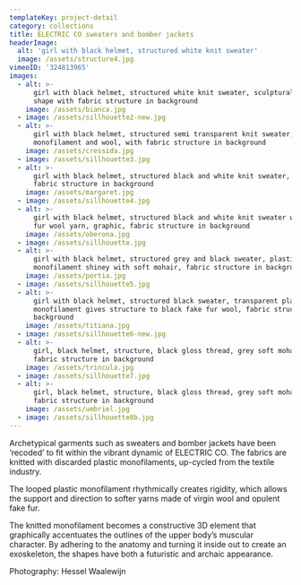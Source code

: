 ```yaml
---
templateKey: project-detail
category: collections
title: ELECTRIC CO sweaters and bomber jackets
headerImage:
  alt: 'girl with black helmet, structured white knit sweater'
  image: /assets/structure4.jpg
vimeoID: '324813965'
images:
  - alt: >-
      girl with black helmet, structured white knit sweater, sculptural body
      shape with fabric structure in background
    image: /assets/bianca.jpg
  - image: /assets/sillhouette2-new.jpg
  - alt: >-
      girl with black helmet, structured semi transparent knit sweater, plastic
      monofilament and wool, with fabric structure in background
    image: /assets/cressida.jpg
  - image: /assets/sillhouette3.jpg
  - alt: >-
      girl with black helmet, structured black and white knit sweater, graphic,
      fabric structure in background
    image: /assets/margaret.jpg
  - image: /assets/sillhouette4.jpg
  - alt: >-
      girl with black helmet, structured black and white knit sweater with fake
      fur wool yarn, graphic, fabric structure in background
    image: /assets/oberona.jpg
  - image: /assets/sillhouette.jpg
  - alt: >-
      girl with black helmet, structured grey and black sweater, plastic
      monofilament shiney with soft mohair, fabric structure in background
    image: /assets/portia.jpg
  - image: /assets/sillhouette5.jpg
  - alt: >-
      girl with black helmet, structured black sweater, transparent plastic
      monofilament gives structure to black fake fur wool, fabric structure in
      background
    image: /assets/titiana.jpg
  - image: /assets/sillhouette6-new.jpg
  - alt: >-
      girl, black helmet, structure, black gloss thread, grey soft mohair,
      fabric structure in background
    image: /assets/trincula.jpg
  - image: /assets/sillhouette7.jpg
  - alt: >-
      girl, black helmet, structure, black gloss thread, grey soft mohair,
      fabric structure in background
    image: /assets/umbriel.jpg
  - image: /assets/sillhouette8b.jpg
---
```

Archetypical garments such as sweaters and bomber jackets have been ‘recoded’ to fit within the vibrant dynamic of ELECTRIC CO. The fabrics are knitted with discarded plastic monofilaments, up-cycled from the textile industry.

The looped plastic monofilament rhythmically creates rigidity, which allows the support and direction to softer yarns made of virgin wool and opulent fake fur.

The knitted monofilament becomes a constructive 3D element that graphically accentuates the outlines of the upper body’s muscular character. By adhering to the anatomy and turning it inside out to create an exoskeleton, the shapes have both a futuristic and archaic appearance.

Photography: Hessel Waalewijn
